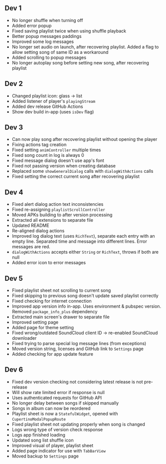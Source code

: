## Dev 1

- No longer shuffle when turning off
- Added error popup
- Fixed saving playlist twice when using shuffle playback
- Better popup messages paddings
- Improved some log messages
- No longer set audio on launch, after recovering playlist. Added a flag to allow setting song of same ID as a
  workaround
- Added scrolling to popup messages
- No longer autoplay song before setting new song, after recovering playlist

## Dev 2

- Changed playlist icon: glass -> list
- Added listener of player's `playingStream`
- Added dev release GitHub Actions
- Show dev build in-app (uses `isDev` flag)

## Dev 3

- Can now play song after recovering playlist without opening the player
- Fixing actions tag creation
- Fixed setting `animController` multiple times
- Fixed song count in log is always 0
- Fixed message dialog doesn't use app's font
- Fixed not passing version when creating database
- Replaced some `showGeneralDialog` calls with `dialogWithActions` calls
- Fixed setting the correct current song after recovering playlist

## Dev 4

- Fixed alert dialog action text inconsistencies
- Fixed re-assigning `playlistScrollController`
- Moved APKs building to after version processing
- Extracted all extensions to separate file
- Updated README
- Re-aligned dialog actions
- Improved log dialog text (uses `RichText`), separate each entry with an empty line.
  Separated time and message into different lines. Error messages are red.
- `dialogWithActions` accepts either `String` or `RichText`, throws if both are null
- Added error icon to error messages

## Dev 5

- Fixed playlist sheet not scrolling to current song
- Fixed skipping to previous song doesn't update saved playlist correctly
- Fixed checking for internet connection
- Improved app version info in-app. Uses environment & pubspec version. Removed `package_info_plus` dependency
- Extracted main screen's drawer to separate file
- Improved setting page
- Added page for theme setting
- Fixed wrong/outdated SoundCloud client ID -> re-enabled SoundCloud downloader
- Fixed trying to parse special log message lines (from exceptions)
- Moved version string, licenses and GitHub link to `Settings` page
- Added checking for app update feature

## Dev 6

- Fixed dev version checking not considering latest release is not pre-release
- Will show rate limited error if response is null
- Uses authenticated requests for GitHub API
- No longer delay between songs if skipped manually
- Songs in album can now be reordered
- Playlist sheet is now a `StatefulWidget`, opened with `CupertinoModalPopupRoute`
- Fixed playlist sheet not updating properly when song is changed
- Logs wrong type of version check response
- Logs app finished loading
- Updated song list shuffle icon
- Improved visual of player, playlist sheet
- Added page indicator for use with `TabBarView`
- Moved backup to `Settings` page